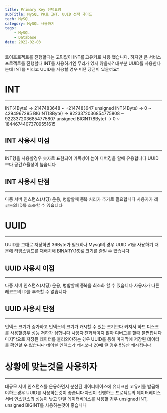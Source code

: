 ```yaml
---
title: Primary Key 선택요령
subTitle: MySQL PK로 INT, UUID 선택 가이드
tech: MySQL
category: MySQL 사용하기
tags: 
	- MySQL
	- Database
date: 2022-02-03
---
```


토이프로젝트를 진행할때는 고민없이 INT를 고유키로 사용 했습니다.
하지만 큰 서비스 프로젝트를 진행할때 INT를 사용하기엔 무리가 있지 않을까?
대부분 UUID를 사용한다는데 INT를 버리고 UUID를 사용할 경우 어떤 장점이 있을까요?

# INT

---

INT(4Byte) → 2147483648 ~ +2147483647
unsigned INT(4Byte) → 0 ~ 4294967295
BIGINT(8Byte) → 9223372036854775808 ~ 9223372036854775807
unsigned BIGINT(8Byte) → 0 ~ 18446744073709551615

## INT 사용시 이점

---

INT형을 사용할경우 숫자로 표현되어 가독성이 높아 디버깅을 할때 유용합니다
UUID 보다 공간효율성이 높습니다

## INT 사용시 단점

---

다중 서버 인스턴스(샤딩) 운용, 병합할때 중복 처리가 추가로 필요합니다
사용자가 레코드의 ID를 추측할 수 있습니다

# UUID

---

UUID를 그대로 저장하면 36Byte가 필요하나 Mysql의 경우 UUID v1을 사용하기 때문에 타임스탬프를 재배치해 BINARY(16)로 크기를 줄일 수 있습니다

## UUID 사용시 이점

---

다중 서버 인스턴스(샤딩) 운용, 병합할때 중복을 최소화 할 수 있습니다
사용자가 다른 레코드의 ID를 추측할 수 없습니다

## UUID 사용시 단점

---

인덱스 크기가 증가하고 인덱스의 크기가 캐시할 수 있는 크기보다 커져서 하드 디스크를 사용할경우 성능 저하가 심합니다
사용자 친화적이지 않아 디버그를 할때 불편합니다
마지막으로 저장된 데이터를 불러와야하는 경우 UUID를 통해 마지막에 저장된 데이터를 확인할 수 없습니다
테이블 인덱스가 캐시보다 20배 클 경우 5%만 캐시됩니다

# 상황에 맞는것을 사용하자

---

대규모 서버 인스턴스를 운용하면서 분산된 데이터베이스에 유니크한 고유키를 발급해야하는경우 UUID를 사용하는것이 좋습니다
자신이 진행하는 프로젝트의 데이터베이스 서버 인스턴스의 성능이 낮고 단일 데이터베이스를 사용할 경우
unsigned INT, unsigned BIGINT를 사용하는것이 좋습니다
